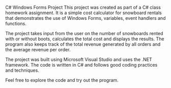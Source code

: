 C# Windows Forms Project
This project was created as part of a C# class homework assignment. It is a simple cost calculator for snowboard rentals that demonstrates the use of Windows Forms, variables, event handlers and functions.

The project takes input from the user on the number of snowboards rented with or without boots, calculates the total cost and displays the results. The program also keeps track of the total revenue generated by all orders and the average revenue per order.

The project was built using Microsoft Visual Studio and uses the .NET framework. The code is written in C# and follows good coding practices and techniques.

Feel free to explore the code and try out the program.
